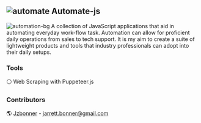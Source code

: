 ## ![automate](https://i.imgur.com/VPfMK4B.png) Automate-js
![automation-bg](https://i.imgur.com/o39eifM.jpg?1)
A collection of JavaScript applications that aid in automating everyday work-flow task. Automation can  allow for proficient daily operations from sales to tech support. It is my aim to create a suite of lightweight products and tools that industry professionals can adopt into their daily setups. 

### Tools 
⚪ Web Scraping with Puppeteer.js 


### Contributors 
🌎 [Jzbonner](https://github.com/Jzbonner) - jarrett.bonner@gmail.com



